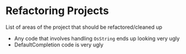 
# Refactoring Projects

List of areas of the project that should be refactored/cleaned up
- Any code that involves handling `OsString` ends up looking very ugly
- DefaultCompletion code is very ugly

